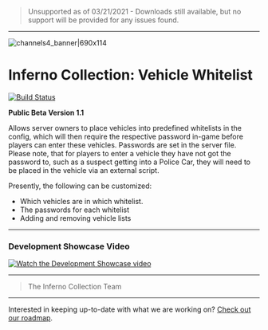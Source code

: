 > Unsupported as of 03/21/2021 - Downloads still available, but no support will be provided for any issues found.

***

![channels4_banner|690x114](https://i.ibb.co/CHMD8y6/channels4-banner.jpg) 
# Inferno Collection: Vehicle Whitelist
[![Build Status](https://travis-ci.com/inferno-collection/Vehicle-Whitelist.svg?branch=master)](https://travis-ci.com/inferno-collection/Vehicle-Whitelist)

__Public Beta Version 1.1__

Allows server owners to place vehicles into predefined whitelists in the config, which will then require the respective password in-game before players can enter these vehicles. Passwords are set in the server file. Please note, that for players to enter a vehicle they have not got the password to, such as a suspect getting into a Police Car, they will need to be placed in the vehicle via an external script.

Presently, the following can be customized:
- Which vehicles are in which whitelist.
- The passwords for each whitelist
- Adding and removing vehicle lists 

***
### Development Showcase Video
[![Watch the Development Showcase video](https://img.youtube.com/vi/8abUkGbzpk0/maxresdefault.jpg)](https://www.youtube.com/watch?v=8abUkGbzpk0)
***

> The Inferno Collection Team
***
Interested in keeping up-to-date with what we are working on? [Check out our roadmap](https://inferno-collection.com/roadmap).
